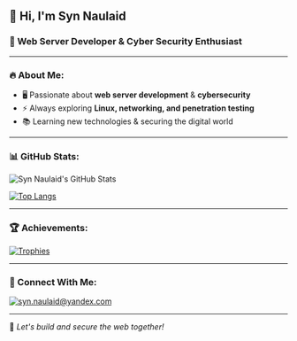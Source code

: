 ## 👋 Hi, I'm **Syn Naulaid**
### 🚀 Web Server Developer & Cyber Security Enthusiast

---

### 🔥 About Me:
- 🖥 Passionate about **web server development** & **cybersecurity**
- ⚡ Always exploring **Linux, networking, and penetration testing**
- 📚 Learning new technologies & securing the digital world

---

### 📊 GitHub Stats:
![Syn Naulaid's GitHub Stats](https://github-readme-stats.vercel.app/api?username=synnaulaid&show_icons=true&theme=radical)

[![Top Langs](https://github-readme-stats.vercel.app/api/top-langs/?username=synnaulaid&layout=compact&theme=tokyonight)](https://github.com/synnaulaid)

---

### 🏆 Achievements:
[![Trophies](https://github-profile-trophy.vercel.app/?username=synnaulaid&theme=onedark)](https://github.com/ryo-ma/github-profile-trophy)

---

### 🔗 Connect With Me:
[![syn.naulaid@yandex.com](https://img.shields.io/badge/Mail-Yandex-yellow?style=flat-square&logo=syn.naulaid@yandex.com)](mailto:syn.naulaid@yandex.com)


---

🚀 *Let's build and secure the web together!*
